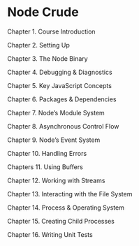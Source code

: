 # Node Crude


Chapter 1. Course Introduction

Chapter 2. Setting Up

Chapter 3. The Node Binary

Chapter 4. Debugging & Diagnostics

Chapter 5. Key JavaScript Concepts

Chapter 6. Packages & Dependencies

Chapter 7. Node’s Module System

Chapter 8. Asynchronous Control Flow

Chapter 9. Node’s Event System

Chapter 10. Handling Errors

Chapters 11. Using Buffers

Chapter 12. Working with Streams

Chapter 13. Interacting with the File System

Chapter 14. Process & Operating System

Chapter 15. Creating Child Processes

Chapter 16. Writing Unit Tests
